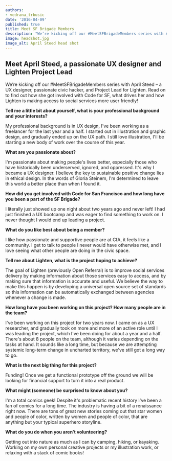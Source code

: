 ```yaml
---
authors:
- vedrana_trbusic
date: '2016-04-09'
published: true
title: Meet SF Brigade Members
description: "We’re kicking off our #MeetSFBrigadeMembers series with April Steed – a UX designer, passionate civic hacker, and Project Lead for Lighten. Read on to find out how she got involved with Code for SF, what drives her and how Lighten is making access to social services more user friendly!"
image: headshot.jpg
image_alt: April Steed head shot
---
```


## Meet April Steed, a passionate UX designer and Lighten Project Lead

We’re kicking off our #MeetSFBrigadeMembers series with April Steed – a UX designer, passionate civic hacker, and Project Lead for Lighten. Read on to find out how she got involved with Code for SF, what drives her and how Lighten is making access to social services more user friendly! 

**Tell me a little bit about yourself, what is your professional background and your interests?**

My professional background is in UX design, I've been working as a freelancer for the last year and a half. I started out in illustration and graphic design, and gradually ended up on the UX path. I still love illustration, I'll be starting a new body of work over the course of this year.
 
**What are you passionate about?**

I'm passionate about making people's lives better, especially those who have historically been underserved, ignored, and oppressed. It's why I became a UX designer. I believe the key to sustainable positive change lies in ethical design. In the words of Gloria Steinem, I'm determined to leave this world a better place than when I found it.

**How did you get involved with Code for San Francisco and how long have you been a part of the SF Brigade?**

I literally just showed up one night about two years ago and never left! I had just finished a UX bootcamp and was eager to find something to work on. I never thought I would end up leading a project.
 
**What do you like best about being a member?**

I like how passionate and supportive people are at CfA, it feels like a community. I get to talk to people I never would have otherwise met, and I love seeing what other people are doing in the civic space.
 
**Tell me about Lighten, what is the project hoping to achieve?**

The goal of Lighten (previously Open Referral) is to improve social services delivery by making information about those services easy to access, and by making sure that information is accurate and useful. We believe the way to make this happen is by developing a universal open source set of standards so this information can be automatically exchanged between agencies whenever a change is made.
 
**How long have you been working on this project? How many people are in the team?**

I've been working on this project for two years now. I came on as a UX researcher, and gradually took on more and more of an active role until I was leading the project, which I've been doing for about a year and a half. There's about 8 people on the team, although it varies depending on the tasks at hand. It sounds like a long time, but because we are attempting systemic long-term change in uncharted territory, we've still got a long way to go.
 
**What is the next big thing for this project?**

Funding!  Once we get a functional prototype off the ground we will be looking for financial support to turn it into a real product.
 
**What might (someone) be surprised to know about you?**

I'm a total comics geek! Despite it's problematic recent history I've been a fan of comics for a long time. The industry is having a bit of a renaissance right now. There are tons of great new stories coming out that star women and people of color, written by women and people of color, that are anything but your typical superhero storyline.
 
**What do you do when you aren’t volunteering?**

Getting out into nature as much as I can by camping, hiking, or kayaking. Working on my own personal creative projects or my illustration work, or relaxing with a stack of comic books!
